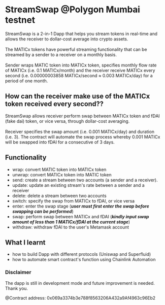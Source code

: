 # StreamSwap @Polygon Mumbai testnet
StreamSwap is a 2-in-1 Dapp that helps you stream tokens in real-time and allows the receiver to dollar-cost average into crypto assets.
<br/><br/>
The MATICx tokens have powerful streaming functionality that can be streamed by a sender to a receiver on a monthly basis. 
<br/><br/>
Sender wraps MATIC token into MATICx token, specifies monthly flow rate of MATICx (i.e. 0.1 MATICx/month) and the receiver receive MATICx every second (i.e. 0.00000003858 MATICx/second ≈ 0.003 MATICx/day) for a period of one month.
<br/>
## **How can the receiver make use of the MATICx token received every second??**
StreamSwap allows receiver perform swap between MATICx token and fDAI (fake dai) token, or vice versa, through dollar-cost averaging.
<br/><br/>
Receiver specifies the swap amount (i.e. 0.001 MATICx/day) and duration (i.e. 3). The contract will automate the swap process whereby 0.001 MATICx will be swapped into fDAI for a consecutive of 3 days. 

## **Functionality**
- wrap: convert MATIC token into MATICx token 
- unwrap: convert MATICx token into MATIC token
- send: create a stream between two accounts (a sender and a receiver). 
- update: update an existing stream's rate between a sender and a receiver
- delete: delete a stream between two accounts 
- switch: specify the swap from MATICx to fDAI, or vice versa
- enter: enter the swap stage (***user must first enter the swap before swapping can be performed***)
- swap: perform swap between MATICx and fDAI (***kindly input swap amount of less than 1 MATICx/fDAI at the current stage***)
- withdraw: withdraw fDAI to the user's Metamask account

## **What I learnt**
- how to build Dapp with different protocols (Uniswap and Superfluid)
- how to automate smart contract's function using Chainlink Automation

### **Disclaimer**
The dapp is still in development mode and future improvement is needed. 
Thank you. 

@Contract address: 0x069a3374b3e788f8563206A432a9Af4963c96Eb2


